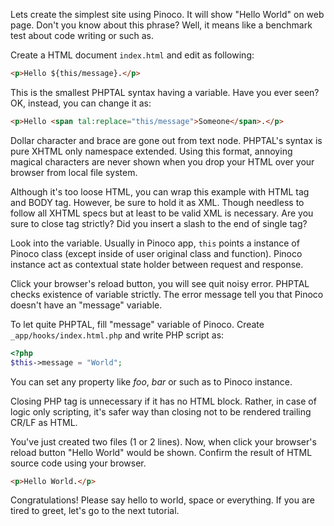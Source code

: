 Lets create the simplest site using Pinoco. It will show "Hello World" on web page. Don't you know about this phrase? Well, it means like a benchmark test about code writing or such as.

Create a HTML document `index.html` and edit as following:

```html
<p>Hello ${this/message}.</p>

```

This is the smallest PHPTAL syntax having a variable. Have you ever seen? OK, instead, you can change it as:

```html
<p>Hello <span tal:replace="this/message">Someone</span>.</p>

```

Dollar character and brace are gone out from text node. PHPTAL's syntax is pure XHTML only namespace extended. Using this format, annoying magical characters are never shown when you drop your HTML over your browser from local file system.

Although it's too loose HTML, you can wrap this example with HTML tag and BODY tag. However, be sure to hold it as XML. Though needless to follow all XHTML specs but at least to be valid XML is necessary. Are you sure to close tag strictly? Did you insert a slash to the end of single tag?

Look into the variable. Usually in Pinoco app, `this` points a instance of Pinoco class (except inside of user original class and function). Pinoco instance act as contextual state holder between request and response.

Click your browser's reload button, you will see quit noisy error. PHPTAL checks existence of variable strictly. The error message tell you that Pinoco doesn't have an "message" variable.

To let quite PHPTAL, fill "message" variable of Pinoco. Create `_app/hooks/index.html.php` and write PHP script as:

```php
<?php
$this->message = "World";

```

You can set any property like *foo*, *bar* or such as to Pinoco instance.

Closing PHP tag is unnecessary if it has no HTML block. Rather, in case of logic only scripting, it's safer way than closing not to be rendered trailing CR/LF as HTML.

You've just created two files (1 or 2 lines). Now, when click your browser's reload button "Hello World" would be shown. Confirm the result of HTML source code using your browser.

```html
<p>Hello World.</p>

```

Congratulations! Please say hello to world, space or everything. If you are tired to greet, let's go to the next tutorial.